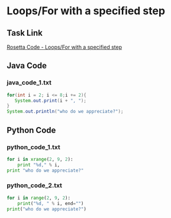 # Loops/For with a specified step

## Task Link
[Rosetta Code - Loops/For with a specified step](https://rosettacode.org/wiki/Loops/For_with_a_specified_step)

## Java Code
### java_code_1.txt
```java
for(int i = 2; i <= 8;i += 2){
   System.out.print(i + ", ");
}
System.out.println("who do we appreciate?");

```

## Python Code
### python_code_1.txt
```python
for i in xrange(2, 9, 2):
    print "%d," % i,
print "who do we appreciate?"

```

### python_code_2.txt
```python
for i in range(2, 9, 2):
    print("%d, " % i, end="")
print("who do we appreciate?")

```

